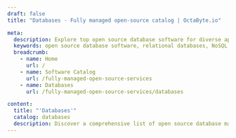 ```yaml
---
draft: false
title: "Databases - Fully managed open-source catalog | OctaByte.io"

meta:
  description: Explore top open source database software for diverse applications, from relational databases to NoSQL solutions. Find the perfect tool for your project needs.
  keywords: open source database software, relational databases, NoSQL databases, database management tools, community-driven database solutions, free database software, scalable database systems, database solutions for projects, open source database tools
  breadcrumb:
    - name: Home
      url: /
    - name: Software Catalog
      url: /fully-managed-open-source-services
    - name: Databases
      url: /fully-managed-open-source-services/databases

content:
  title: "'Databases'"
  catalog: databases
  description: Discover a comprehensive list of open source database management tools, including both relational and NoSQL options. Explore reliable, community-driven solutions designed to meet the needs of various applications and use cases. Find the right database software for your project, whether it's for data storage, querying, or scaling.
---
```

